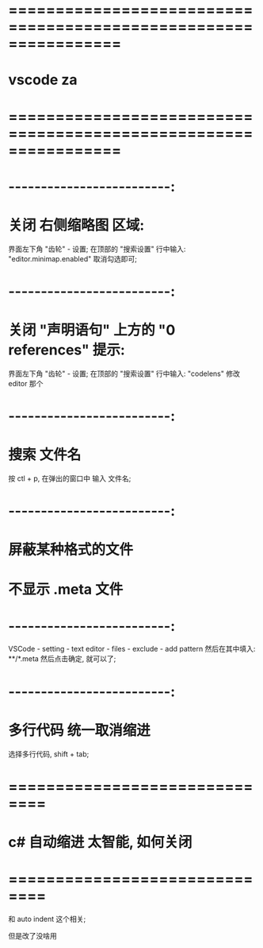 # ================================================================ #
#                  vscode  za
# ================================================================ #


# -------------------------:
# 关闭 右侧缩略图 区域:
界面左下角 "齿轮" - 设置;
在顶部的 "搜索设置" 行中输入: "editor.minimap.enabled"
    取消勾选即可;


# -------------------------:
# 关闭 "声明语句" 上方的 "0 references" 提示:
界面左下角 "齿轮" - 设置;
在顶部的 "搜索设置" 行中输入: "codelens"
    修改 editor 那个


# -------------------------:
#  搜索 文件名

按 ctl + p, 在弹出的窗口中 输入 文件名;



# -------------------------:
#  屏蔽某种格式的文件
#  不显示 .meta 文件
# -------------------------:
VSCode - setting - text editor - files - exclude - add pattern
然后在其中填入:
    **/*.meta
然后点击确定, 就可以了;


# -------------------------:
#   多行代码 统一取消缩进

选择多行代码, shift + tab;



# ============================== #
#    c# 自动缩进 太智能, 如何关闭
# ============================== #

和 auto indent 这个相关;

但是改了没啥用




